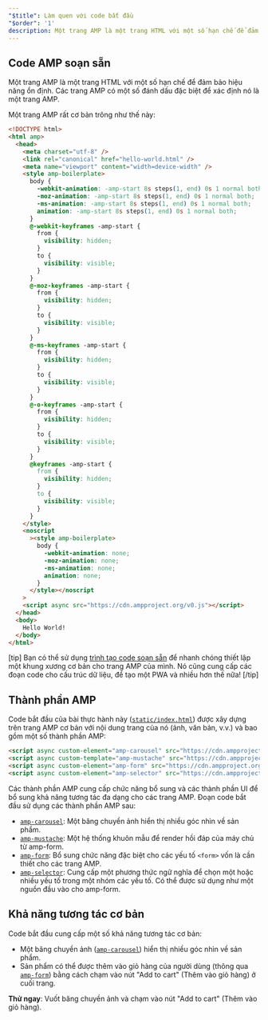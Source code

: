 ```yaml
---
"$title": Làm quen với code bắt đầu
"$order": '1'
description: Một trang AMP là một trang HTML với một số hạn chế để đảm bảo hiệu năng ổn định. Các trang AMP có một số đánh dấu đặc biệt để xác định nó là một trang AMP.
---
```


## Code AMP soạn sẵn

Một trang AMP là một trang HTML với một số hạn chế để đảm bảo hiệu năng ổn định. Các trang AMP có một số đánh dấu đặc biệt để xác định nó là một trang AMP.

Một trang AMP rất cơ bản trông như thế này:

```html
<!DOCTYPE html>
<html amp>
  <head>
    <meta charset="utf-8" />
    <link rel="canonical" href="hello-world.html" />
    <meta name="viewport" content="width=device-width" />
    <style amp-boilerplate>
      body {
        -webkit-animation: -amp-start 8s steps(1, end) 0s 1 normal both;
        -moz-animation: -amp-start 8s steps(1, end) 0s 1 normal both;
        -ms-animation: -amp-start 8s steps(1, end) 0s 1 normal both;
        animation: -amp-start 8s steps(1, end) 0s 1 normal both;
      }
      @-webkit-keyframes -amp-start {
        from {
          visibility: hidden;
        }
        to {
          visibility: visible;
        }
      }
      @-moz-keyframes -amp-start {
        from {
          visibility: hidden;
        }
        to {
          visibility: visible;
        }
      }
      @-ms-keyframes -amp-start {
        from {
          visibility: hidden;
        }
        to {
          visibility: visible;
        }
      }
      @-o-keyframes -amp-start {
        from {
          visibility: hidden;
        }
        to {
          visibility: visible;
        }
      }
      @keyframes -amp-start {
        from {
          visibility: hidden;
        }
        to {
          visibility: visible;
        }
      }
    </style>
    <noscript
      ><style amp-boilerplate>
        body {
          -webkit-animation: none;
          -moz-animation: none;
          -ms-animation: none;
          animation: none;
        }
      </style></noscript
    >
    <script async src="https://cdn.ampproject.org/v0.js"></script>
  </head>
  <body>
    Hello World!
  </body>
</html>
```

[tip] Bạn có thể sử dụng [trình tạo code soạn sẵn](https://amp.dev/boilerplate) để nhanh chóng thiết lập một khung xương cơ bản cho trang AMP của mình. Nó cũng cung cấp các đoạn code cho cấu trúc dữ liệu, để tạo một PWA và nhiều hơn thế nữa! [/tip]

## Thành phần AMP

Code bắt đầu của bài thực hành này ([`static/index.html`](https://github.com/googlecodelabs/advanced-interactivity-in-amp/blob/master/static/index.html)) được xây dựng trên trang AMP cơ bản với nội dung trang của nó (ảnh, văn bản, v.v.) và bao gồm một số thành phần AMP:

```html
<script async custom-element="amp-carousel" src="https://cdn.ampproject.org/v0/amp-carousel-0.1.js"></script>
<script async custom-template="amp-mustache" src="https://cdn.ampproject.org/v0/amp-mustache-0.1.js"></script>
<script async custom-element="amp-form" src="https://cdn.ampproject.org/v0/amp-form-0.1.js"></script>
<script async custom-element="amp-selector" src="https://cdn.ampproject.org/v0/amp-selector-0.1.js"></script>
```

Các thành phần AMP cung cấp chức năng bổ sung và các thành phần UI để bổ sung khả năng tương tác đa dạng cho các trang AMP. Đoạn code bắt đầu sử dụng các thành phần AMP sau:

- [`amp-carousel`](../../../../documentation/components/reference/amp-carousel.md): Một băng chuyền ảnh hiển thị nhiều góc nhìn về sản phẩm.
- [`amp-mustache`](../../../../documentation/components/reference/amp-mustache.md): Một hệ thống khuôn mẫu để render hồi đáp của máy chủ từ amp-form.
- [`amp-form`](../../../../documentation/components/reference/amp-form.md): Bổ sung chức năng đặc biệt cho các yếu tố `<form>` vốn là cần thiết cho các trang AMP.
- [`amp-selector`](../../../../documentation/components/reference/amp-selector.md): Cung cấp một phương thức ngữ nghĩa để chọn một hoặc nhiều yếu tố trong một nhóm các yếu tố. Có thể được sử dụng như một nguồn đầu vào cho amp-form.

## Khả năng tương tác cơ bản

Code bắt đầu cung cấp một số khả năng tương tác cơ bản:

- Một băng chuyền ảnh ([`amp-carousel`](../../../../documentation/components/reference/amp-carousel.md)) hiển thị nhiều góc nhìn về sản phẩm.
- Sản phẩm có thể được thêm vào giỏ hàng của người dùng (thông qua [`amp-form`](../../../../documentation/components/reference/amp-form.md)) bằng cách chạm vào nút "Add to cart" (Thêm vào giỏ hàng) ở cuối trang.

**Thử ngay**: Vuốt băng chuyền ảnh và chạm vào nút "Add to cart" (Thêm vào giỏ hàng).
